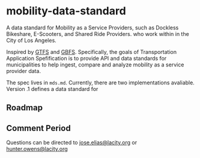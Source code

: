 # mobility-data-standard

A data standard for Mobility as a Service Providers, such as Dockless Bikeshare, E-Scooters, and Shared Ride Providers.  who work within in the City of Los Angeles. 

Inspired by [GTFS](https://developers.google.com/transit/gtfs/reference/) and [GBFS](https://github.com/NABSA/gbfs). Specifically, the goals of Transportation Application Spefification is to provide API and data standards for municipalities to help ingest, compare and analyze mobility as a service provider data. 

The spec lives in `mds.md`. Currently, there are two implementations avaliable. Version .1 defines a data standard for 

## Roadmap

## Comment Period 

Questions can be directed to jose.elias@lacity.org or hunter.owens@lacity.org
